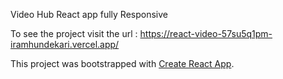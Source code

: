 Video Hub React app fully Responsive

To see the project visit the url : https://react-video-57su5q1pm-iramhundekari.vercel.app/

This project was bootstrapped with [Create React App](https://github.com/facebook/create-react-app).

